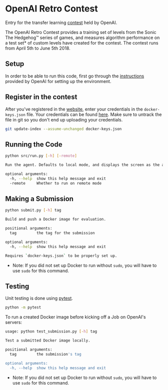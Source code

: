 # OpenAI Retro Contest
Entry for the transfer learning [contest](https://blog.openai.com/retro-contest/) held by OpenAI.

The OpenAI Retro Contest provides a training set of levels from the Sonic The Hedgehog™ series of games, and measures algorithm performance on a test set* of custom levels have created for the contest. The contest runs from April 5th to June 5th 2018.

## Setup
In order to be able to run this code, first go through the [instructions](https://contest.openai.com/details) provided by OpenAI for setting up the environment.

## Register in the contest
After you've registered in the [website](https://contest.openai.com/register), enter your credentials in the `docker-keys.json` file. Your credentials can be found [here](https://contest.openai.com/user).
Make sure to untrack the file in git so you don't end up uploading your credentials.
```bash
git update-index --assume-unchanged docker-keys.json
```

## Running the Code
```bash
python src/run.py [-h] [-remote]

Run the agent. Defaults to local mode, and displays the screen as the agent plays.

optional arguments:
  -h, --help  show this help message and exit
  -remote     Whether to run on remote mode
```

## Making a Submission
```bash
python submit.py [-h] tag

Build and push a Docker image for evaluation.

positional arguments:
  tag         the tag for the submission

optional arguments:
  -h, --help  show this help message and exit

Requires `docker-keys.json` to be properly set up.
```

* Note: If you did not set up Docker to run without `sudo`, you will have to use `sudo` for this command.

## Testing
Unit testing is done using [pytest](https://docs.pytest.org/en/latest/).

```bash
python -m pytest
```

To run a created Docker image before kicking off a Job on OpenAI's servers:
```bash
usage: python test_submission.py [-h] tag

Test a submitted Docker image locally.

positional arguments:
  tag         the submission's tag

optional arguments:
  -h, --help  show this help message and exit
```

* Note: If you did not set up Docker to run without `sudo`, you will have to use `sudo` for this command.
